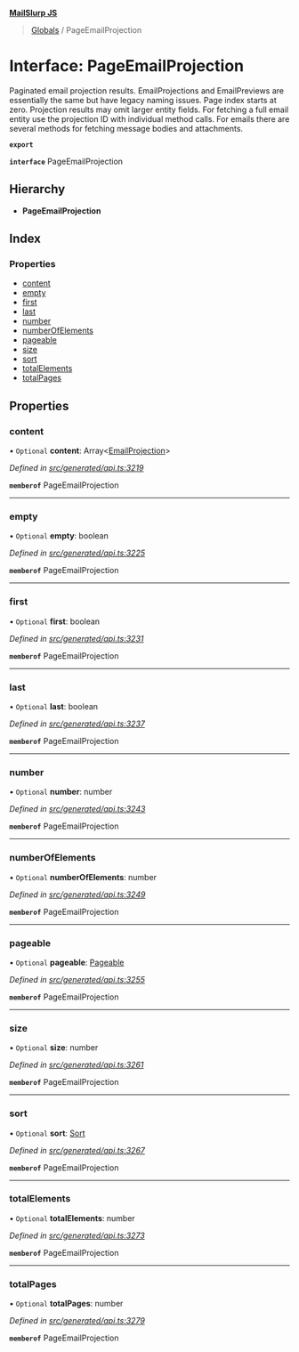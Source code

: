 **[MailSlurp JS](../README.md)**

> [Globals](../README.md) / PageEmailProjection

# Interface: PageEmailProjection

Paginated email projection results. EmailProjections and EmailPreviews are essentially the same but have legacy naming issues. Page index starts at zero. Projection results may omit larger entity fields. For fetching a full email entity use the projection ID with individual method calls. For emails there are several methods for fetching message bodies and attachments.

**`export`** 

**`interface`** PageEmailProjection

## Hierarchy

* **PageEmailProjection**

## Index

### Properties

* [content](pageemailprojection.md#content)
* [empty](pageemailprojection.md#empty)
* [first](pageemailprojection.md#first)
* [last](pageemailprojection.md#last)
* [number](pageemailprojection.md#number)
* [numberOfElements](pageemailprojection.md#numberofelements)
* [pageable](pageemailprojection.md#pageable)
* [size](pageemailprojection.md#size)
* [sort](pageemailprojection.md#sort)
* [totalElements](pageemailprojection.md#totalelements)
* [totalPages](pageemailprojection.md#totalpages)

## Properties

### content

• `Optional` **content**: Array\<[EmailProjection](emailprojection.md)>

*Defined in [src/generated/api.ts:3219](https://github.com/mailslurp/mailslurp-client/blob/b27590b/src/generated/api.ts#L3219)*

**`memberof`** PageEmailProjection

___

### empty

• `Optional` **empty**: boolean

*Defined in [src/generated/api.ts:3225](https://github.com/mailslurp/mailslurp-client/blob/b27590b/src/generated/api.ts#L3225)*

**`memberof`** PageEmailProjection

___

### first

• `Optional` **first**: boolean

*Defined in [src/generated/api.ts:3231](https://github.com/mailslurp/mailslurp-client/blob/b27590b/src/generated/api.ts#L3231)*

**`memberof`** PageEmailProjection

___

### last

• `Optional` **last**: boolean

*Defined in [src/generated/api.ts:3237](https://github.com/mailslurp/mailslurp-client/blob/b27590b/src/generated/api.ts#L3237)*

**`memberof`** PageEmailProjection

___

### number

• `Optional` **number**: number

*Defined in [src/generated/api.ts:3243](https://github.com/mailslurp/mailslurp-client/blob/b27590b/src/generated/api.ts#L3243)*

**`memberof`** PageEmailProjection

___

### numberOfElements

• `Optional` **numberOfElements**: number

*Defined in [src/generated/api.ts:3249](https://github.com/mailslurp/mailslurp-client/blob/b27590b/src/generated/api.ts#L3249)*

**`memberof`** PageEmailProjection

___

### pageable

• `Optional` **pageable**: [Pageable](pageable.md)

*Defined in [src/generated/api.ts:3255](https://github.com/mailslurp/mailslurp-client/blob/b27590b/src/generated/api.ts#L3255)*

**`memberof`** PageEmailProjection

___

### size

• `Optional` **size**: number

*Defined in [src/generated/api.ts:3261](https://github.com/mailslurp/mailslurp-client/blob/b27590b/src/generated/api.ts#L3261)*

**`memberof`** PageEmailProjection

___

### sort

• `Optional` **sort**: [Sort](sort.md)

*Defined in [src/generated/api.ts:3267](https://github.com/mailslurp/mailslurp-client/blob/b27590b/src/generated/api.ts#L3267)*

**`memberof`** PageEmailProjection

___

### totalElements

• `Optional` **totalElements**: number

*Defined in [src/generated/api.ts:3273](https://github.com/mailslurp/mailslurp-client/blob/b27590b/src/generated/api.ts#L3273)*

**`memberof`** PageEmailProjection

___

### totalPages

• `Optional` **totalPages**: number

*Defined in [src/generated/api.ts:3279](https://github.com/mailslurp/mailslurp-client/blob/b27590b/src/generated/api.ts#L3279)*

**`memberof`** PageEmailProjection
